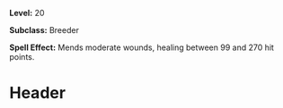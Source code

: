 <!-- TITLE: Spell: Healing -->
<!-- SUBTITLE:  -->

**Level:** 20

**Subclass:** Breeder

**Spell Effect:** Mends moderate wounds, healing between 99 and 270 hit points.

# Header